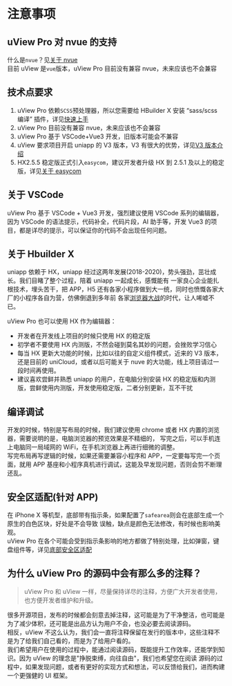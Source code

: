 # 注意事项

## uView Pro 对 nvue 的支持

什么是`nvue`？见[关于 nvue](/zh/guide/design.html#关于nvue)  
目前 uView 是`vue`版本，uView Pro 目前没有兼容 nvue，未来应该也不会兼容

## 技术点要求

1. uView Pro 依赖`SCSS`预处理器，所以您需要给 HBuilder X 安装 “sass/scss 编译” 插件，详见[快速上手](/zh/components/quickstart.html)
2. uView Pro 目前没有兼容 nvue，未来应该也不会兼容
3. uView Pro 基于 VSCode+Vue3 开发，旧版本可能会不兼容
4. uView 要求项目开启 uniapp 的 V3 版本，V3 有很大的优势，详见[V3 版本介绍](https://ask.dcloud.net.cn/article/36599)
5. HX2.5.5 稳定版正式引入`easycom`，建议开发者升级 HX 到 2.5.1 及以上的稳定版，详见[关于 easycom](/zh/components/quickstart.html#_3-配置easycom组件模式)

## 关于 VSCode

uView Pro 基于 VSCode + Vue3 开发，强烈建议使用 VSCode 系列的编辑器，因为 VSCode 的语法提示，代码补全，代码片段，AI 助手等，开发 Vue3 的项目，都是详尽的提示，可以保证你的代码不会出现任何问题。

## 关于 Hbuilder X

uniapp 依赖于 HX，uniapp 经过这两年发展(2018-2020)，势头强劲，茁壮成长。我们目睹了整个过程，陪着 uniapp 一起成长，感慨能有
一家良心企业能扎根技术，埋头苦干，把 APP，H5 还有各家小程序做到大一统，同时也愤慨各家大厂的小程序各自为营，仿佛倒退到多年前
各家[浏览器大战](https://baike.baidu.com/item/%E6%B5%8F%E8%A7%88%E5%99%A8%E5%A4%A7%E6%88%98/8488119?fr=aladdin)的时代，让人唏嘘不已。

uView Pro 也可以使用 HX 作为编辑器：

- 开发者在开发线上项目的时候只使用 HX 的稳定版
- 初学者不要使用 HX 内测版，不然会碰到莫名其妙的问题，会挫败学习信心
- 每当 HX 更新大功能的时候，比如以往的自定义组件模式，近来的 V3 版本，还是目前的 uniCloud，或者以后可能关于 nuve 的大功能，线上项目请过一段时间再使用。
- 建议喜欢尝鲜并熟悉 uniapp 的用户，在电脑分别安装 HX 的稳定版和内测版，尝鲜使用内测版，开发使用稳定版，二者分别更新，互不干扰

## 编译调试

开发的时候，特别是写布局的时候，我们建议使用 chrome 或者 HX 内置的浏览器，需要说明的是，电脑浏览器的预览效果是不精细的，
写完之后，可以手机连上电脑同一局域网的 WiFi，在手机浏览器上再进行细微的调整。  
写完布局再写逻辑的时候，如果还需要兼容小程序和 APP，一定要每写完一个页面，就用 APP 基座和小程序真机进行调试，这能及早发现问题，否则会剪不断理还乱。

## 安全区适配(针对 APP)

在 iPhone X 等机型，底部带有指示条，如果配置了`safearea`则会在底部生成一个原生的白色区块，好处是不会导致
误触，缺点是颜色无法修改，有时候也影响美观。  
uView Pro 在各个可能会受到指示条影响的地方都做了特别处理，比如弹窗，键盘组件等，详见[底部安全区适配](/zh/components/safeAreaInset.html)

## 为什么 uView Pro 的源码中会有那么多的注释？

> uView Pro 和 uView 一样，尽量保持详尽的注释，方便广大开发者使用，也方便开发者维护和升级。

很多开源项目，发布的时候都会刻意去掉注释，这可能是为了干净整洁，也可能是为了减少体积，还可能是出品方认为用户不会，也没必要去阅读源码。  
相反，uView 不这么认为，我们会一直将注释保留在发行的版本中，这些注释不是为了给我们自己看的，而是为了给用户看的。  
我们希望用户在使用的过程中，能通过阅读源码，既能提升工作效率，还能学到知识。因为 uView 的理念是"挣脱束缚，向往自由"，我们也希望您在阅读
源码的过程中，如果发现问题，或者有更好的实现方式和想法，可以反馈给我们，进而构建一个更强健的 UI 框架。
